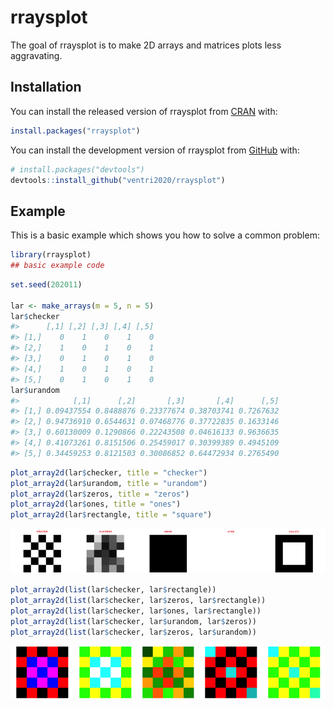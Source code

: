 
<!-- README.md is generated from README.Rmd. Please edit that file -->

# rraysplot

<!-- badges: start -->
<!-- badges: end -->

The goal of rraysplot is to make 2D arrays and matrices plots less
aggravating.

## Installation

You can install the released version of rraysplot from
[CRAN](https://CRAN.R-project.org) with:

``` r
install.packages("rraysplot")
```

You can install the development version of rraysplot from
[GitHub](https://github.com/) with:

``` r
# install.packages("devtools")
devtools::install_github("ventri2020/rraysplot")
```

## Example

This is a basic example which shows you how to solve a common problem:

``` r
library(rraysplot)
## basic example code
```

``` r
set.seed(202011)

lar <- make_arrays(m = 5, n = 5)
lar$checker
#>      [,1] [,2] [,3] [,4] [,5]
#> [1,]    0    1    0    1    0
#> [2,]    1    0    1    0    1
#> [3,]    0    1    0    1    0
#> [4,]    1    0    1    0    1
#> [5,]    0    1    0    1    0
lar$urandom
#>            [,1]      [,2]       [,3]       [,4]      [,5]
#> [1,] 0.09437554 0.8488876 0.23377674 0.38703741 0.7267632
#> [2,] 0.94736910 0.6544631 0.07468776 0.37722835 0.1633146
#> [3,] 0.60130009 0.1290866 0.22243508 0.04616133 0.9636635
#> [4,] 0.41073261 0.8151506 0.25459017 0.30399389 0.4945109
#> [5,] 0.34459253 0.8121503 0.30086852 0.64472934 0.2765490
```

``` r
plot_array2d(lar$checker, title = "checker")
plot_array2d(lar$urandom, title = "urandom")
plot_array2d(lar$zeros, title = "zeros")
plot_array2d(lar$ones, title = "ones")
plot_array2d(lar$rectangle, title = "square")
```

<img src="man/figures/README-figures-side-1.png" width="20%" /><img src="man/figures/README-figures-side-2.png" width="20%" /><img src="man/figures/README-figures-side-3.png" width="20%" /><img src="man/figures/README-figures-side-4.png" width="20%" /><img src="man/figures/README-figures-side-5.png" width="20%" />

``` r
plot_array2d(list(lar$checker, lar$rectangle))
plot_array2d(list(lar$checker, lar$zeros, lar$rectangle))
plot_array2d(list(lar$checker, lar$ones, lar$rectangle))
plot_array2d(list(lar$checker, lar$urandom, lar$zeros))
plot_array2d(list(lar$checker, lar$zeros, lar$urandom))
```

<img src="man/figures/README-figures-side-color-1.png" width="20%" /><img src="man/figures/README-figures-side-color-2.png" width="20%" /><img src="man/figures/README-figures-side-color-3.png" width="20%" /><img src="man/figures/README-figures-side-color-4.png" width="20%" /><img src="man/figures/README-figures-side-color-5.png" width="20%" />
